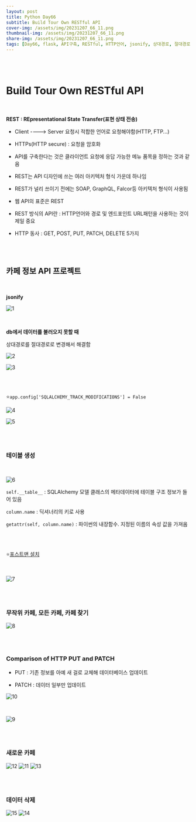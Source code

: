 ```yaml
---
layout: post
title: Python Day66
subtitle: Build Tour Own RESTful API
cover-img: /assets/img/20231207_66_11.png
thumbnail-img: /assets/img/20231207_66_11.png
share-img: /assets/img/20231207_66_11.png
tags: [Day66, flask, API구축, RESTful, HTTP언어, jsonify, 상대경로, 절대경로, app.config, getattr, postman, PATCH]
---
```

       
<br><br>

# Build Tour Own RESTful API   

<br>
   
**REST : REpresentational State Transfer(표현 상태 전송)**    
    
- Client ----> Server 요청시 적합한 언어로 요청해야함(HTTP, FTP...)    
    
- HTTPs(HTTP secure) : 요청을 암호화    
  
- API를 구축한다는 것은 클라이언트 요청에 응답 가능한 메뉴 품목을 정하는 것과 같음  
  
- REST는 API 디자인에 쓰는 여러 아키텍처 형식 가운데 하나임  
  
- REST가 널리 쓰이기 전에는 SOAP, GraphQL, Falcor등 아키텍처 형식이 사용됨  
  
- 웹 API의 표준은 REST  
  
- REST 방식의 API란 : HTTP언어와 경로 및 엔드포인트 URL패턴을 사용하는 것이 제일 중요  
  
- HTTP 동사 : GET, POST, PUT, PATCH, DELETE 5가지

<br><br>
  
## 카페 정보 API 프로젝트  

<br>
  
**jsonify**  
  
![1](assets/img/20231207_66_3.png)  

<br>
  
**db에서 데이터를 불러오지 못할 때**  
  
상대경로를 절대경로로 변경해서 해결함  
  
![2](assets/img/20231206_66_2.png)  
  
![3](assets/img/20231206_66_1.png)  


<br><br>
  

⭐️`app.config['SQLALCHEMY_TRACK_MODIFICATIONS'] = False`  
  
![4](assets/img/20231207_66_4.png)  
  
![5](assets/img/20231207_66_5.png)  

<br><br>

### 테이블 생성  

<br>
  
![6](assets/img/20231207_66_6.png)  
  
`self.__table__` : SQLAlchemy 모델 클래스의 메타데이터에 테이블 구조 정보가 들어 있음  
  
`column.name` : 딕셔너리의 키로 사용  
  
`getattr(self, column.name)` : 파이썬의 내장함수. 지정된 이름의 속성 값을 가져옴  
  

<br><br>

⭐️[포스트맨 설치](https://www.postman.com/downloads/)  

<br>
  
![7](assets/img/20231207_66_7.png)  

<br><br>
  
### 무작위 카페, 모든 카페, 카페 찾기  
  
![8](assets/img/20231207_66_8.png)  

<br><br>

### Comparison of HTTP PUT and PATCH  
  
- PUT : 기존 정보를 아예 새 걸로 교체해 데이터베이스 업데이트
   
- PATCH : 데이터 일부만 업데이트

   
![10](assets/img/20231207_66_10.png)  

<br>

![9](assets/img/20231207_66_9.png)  

<br><br>

### 새로운 카페
![12](assets/img/20231207_66_12.png)
![11](assets/img/20231207_66_11.png)
![13](assets/img/20231207_66_13.png)

<br><br>

### 데이터 삭제
![15](assets/img/20231207_66_15.png)
![14](assets/img/20231207_66_14.png)

